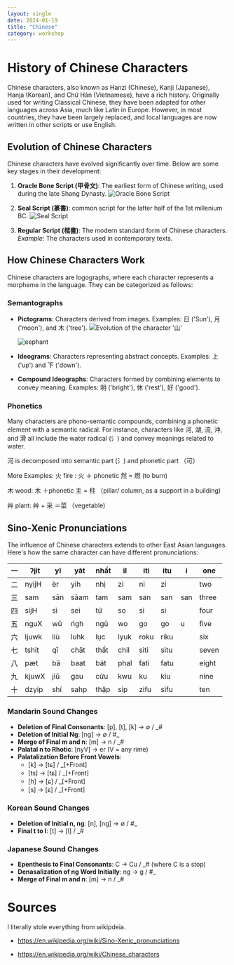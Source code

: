 ```yaml
---
layout: single
date: 2024-01-19
title: "Chinese"
category: workshop
---
```



# History of Chinese Characters

Chinese characters, also known as Hanzi (Chinese), Kanji (Japanese), Hanja (Korean), and Chữ Hán (Vietnamese), have a rich history. Originally used for writing Classical Chinese, they have been adapted for other languages across Asia, much like Latin in Europe. However, in most countries, they have been largely replaced, and local languages are now written in other scripts or use English.

## Evolution of Chinese Characters

Chinese characters have evolved significantly over time. Below are some key stages in their development:

1. **Oracle Bone Script (甲骨文)**: The earliest form of Chinese writing, used during the late Shang Dynasty.
   ![Oracle Bone Script](https://upload.wikimedia.org/wikipedia/commons/thumb/8/85/Heji_37986_Ganzhi_table.jpg/220px-Heji_37986_Ganzhi_table.jpg)

2. **Seal Script (篆書)**: common script for the latter half of the 1st millenium BC. 
   ![Seal Script](https://upload.wikimedia.org/wikipedia/commons/thumb/e/e2/XiaozhuanQinquan.jpg/200px-XiaozhuanQinquan.jpg)

3. **Regular Script (楷書)**: The modern standard form of Chinese characters.
   *Example*: The characters used in contemporary texts.

## How Chinese Characters Work

Chinese characters are logographs, where each character represents a morpheme in the language. They can be categorized as follows:

### Semantographs

- **Pictograms**: Characters derived from images. Examples: 日 ('Sun'), 月 ('moon'), and 木 ('tree').
  ![Evolution of the character '山'](https://upload.wikimedia.org/wikipedia/commons/thumb/7/7a/Evo-sh%C4%81n.svg/300px-Evo-sh%C4%81n.svg.png)
  
  ![eephant](https://upload.wikimedia.org/wikipedia/commons/thumb/1/18/Evo-xi%C3%A0ng.svg/1280px-Evo-xi%C3%A0ng.svg.png)

- **Ideograms**: Characters representing abstract concepts. Examples: 上 ('up') and 下 ('down').

- **Compound Ideographs**: Characters formed by combining elements to convey meaning. Examples: 明 ('bright'), 休 ('rest'), 好 ('good').

### Phonetics

Many characters are phono-semantic compounds, combining a phonetic element with a semantic radical. For instance, characters like 河, 湖, 流, 沖, and 滑 all include the water radical (氵) and convey meanings related to water.

 河 is decomposed into semantic part  (氵) and phonetic part （可）
 
More Examples:
火  fire : 火 ＋ phonetic 然 = 燃 (to burn) 

木 wood: 木 ＋phonetic 主 = 柱 （pillar/ column, as a support in a building) 

艸 plant:   艸 + 采 ＝菜 （vegetable)

## Sino-Xenic Pronunciations

The influence of Chinese characters extends to other East Asian languages. Here's how the same character can have different pronunciations:

| 一 | ʔjit  | yī  | yāt  | nhất | il   | iti  | itu  | i   | one   |
|----|-------|-----|------|------|------|------|------|-----|-------|
| 二 | nyijH | èr  | yih  | nhị  | zi   | ni   | zi   |     | two   |
| 三 | sam   | sān | sāam | tam  | sam  | san  | san  | san | three |
| 四 | sijH  | sì  | sei  | tứ   | so   | si   | si   |     | four  |
| 五 | nguX  | wǔ  | ńgh  | ngũ  | wo   | go   | go   | u   | five  |
| 六 | ljuwk | liù | luhk | lục  | lyuk | roku | riku |     | six   |
| 七 | tshit | qī  | chāt | thất | chil | siti | situ |     | seven |
| 八 | pæt   | bā  | baat | bát  | phal | fati | fatu |     | eight |
| 九 | kjuwX | jiǔ | gau  | cửu  | kwu  | ku   | kiu  |     | nine  |
| 十 | dzyip | shí | sahp | thập | sip  | zifu | sifu |     | ten   |


### Mandarin Sound Changes

- **Deletion of Final Consonants**: [p], [t], [k] -> ∅ / _#
- **Deletion of Initial Ng**: [ng] -> ∅ / #_
- **Merge of Final m and n**: [m] -> n / _#
- **Palatal n to Rhotic**: [nyV] -> er (V = any rime)
- **Palatalization Before Front Vowels**:
  - [k] -> [tɕ] / _[+Front]
  - [ts] -> [tɕ] / _[+Front]
  - [h] -> [ɕ] / _[+Front]
  - [s] -> [ɕ] / _[+Front]
  
  
### Korean Sound Changes

- **Deletion of Initial n, ng**: [n], [ng] -> ∅ / #_
- **Final t to l**: [t] -> [l] / _#

### Japanese Sound Changes

- **Epenthesis to Final Consonants**: C -> Cu / _# (where C is a stop)
- **Denasalization of ng Word Initially**: ng -> g / #_ 
- **Merge of Final m and n**: [m] -> n / _#



# Sources

I literally stole everything from wikipdeia. 

- https://en.wikipedia.org/wiki/Sino-Xenic_pronunciations

- https://en.wikipedia.org/wiki/Chinese_characters



